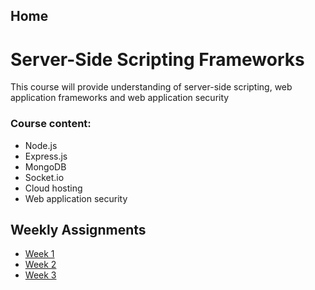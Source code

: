 ## Home
# Server-Side Scripting Frameworks
This course will provide understanding of server-side scripting, web application frameworks and web application security

### Course content:
* Node.js
* Express.js
* MongoDB
* Socket.io
* Cloud hosting
* Web application security

## Weekly Assignments
* [Week 1](https://github.com/ilkkamtk/SSSF-course/tree/master/Assignments/Week2)
* [Week 2](https://github.com/ilkkamtk/SSSF-course/tree/master/Assignments/Week3)
* [Week 3](https://github.com/ilkkamtk/SSSF-course/tree/master/Assignments/Week4)
